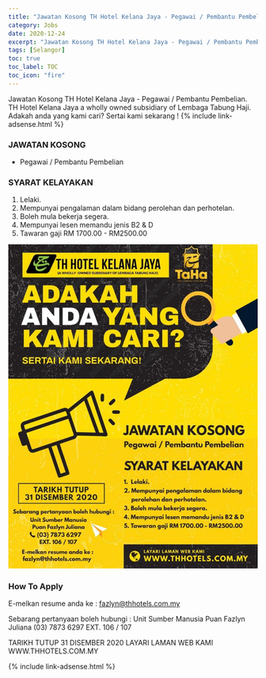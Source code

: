 ```yaml
---
title: "Jawatan Kosong TH Hotel Kelana Jaya - Pegawai / Pembantu Pembelian" 
category: Jobs 
date: 2020-12-24
excerpt: "Jawatan Kosong TH Hotel Kelana Jaya - Pegawai / Pembantu Pembelian" 
tags: [Selangor] 
toc: true 
toc_label: TOC 
toc_icon: "fire" 
--- 
```


Jawatan Kosong TH Hotel Kelana Jaya - Pegawai / Pembantu Pembelian. TH Hotel Kelana Jaya a wholly owned subsidiary of Lembaga Tabung Haji. Adakah anda yang kami cari? Sertai kami sekarang !
{% include link-adsense.html %} 

### JAWATAN KOSONG
- Pegawai / Pembantu Pembelian

### SYARAT KELAYAKAN
1. Lelaki.
2. Mempunyai pengalaman dalam bidang perolehan dan perhotelan.
3. Boleh mula bekerja segera.
4. Mempunyai lesen memandu jenis B2 & D
5. Tawaran gaji RM 1700.00 - RM2500.00

![Jawatan Kosong TH Hotel Kelana Jaya!](/assets/images/2020-12/jawatan-kosong-th-hotel-kelana-jaya.jpg "Jawatan Kosong TH Hotel Kelana Jaya")

### How To Apply
E-melkan resume anda ke : fazlyn@thhotels.com.my

Sebarang pertanyaan boleh hubungi :
Unit Sumber Manusia
Puan Fazlyn Juliana
(03) 7873 6297 EXT. 106 / 107

TARIKH TUTUP 31 DISEMBER 2020
LAYARI LAMAN WEB KAMI WWW.THHOTELS.COM.MY

{% include link-adsense.html %} 